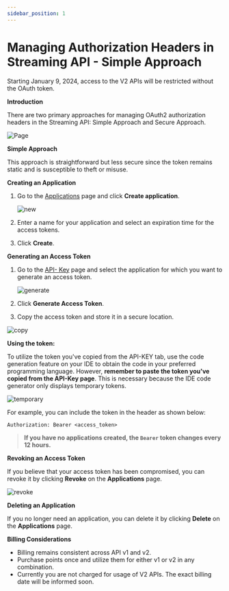 ```yaml
---
sidebar_position: 1
---
```


# Managing Authorization Headers in Streaming API - Simple Approach

Starting January 9, 2024, access to the V2 APIs will be restricted without the OAuth token.

**Introduction**

There are two primary approaches for managing OAuth2 authorization headers in the Streaming API: Simple Approach and Secure Approach.

![Page](/img/v2Access/tab.png)

**Simple Approach**

This approach is straightforward but less secure since the token remains static and is susceptible to theft or misuse.

**Creating an Application**

1.  Go to the [Applications](https://account.bitquery.io/user/applications) page and click **Create application**.

    ![new](/img/v2Access/newApplication.png)

2.  Enter a name for your application and select an expiration time for the access tokens.
3.  Click **Create**.

**Generating an Access Token**

1.  Go to the [API- Key](https://account.bitquery.io/user/api_key) page and select the application for which you want to generate an access token.

    ![generate](/img/v2Access/generate.png)

2.  Click **Generate Access Token**.
3.  Copy the access token and store it in a secure location.

![copy](/img/v2Access/copytoken.png)

**Using the token:**

To utilize the token you've copied from the API-KEY tab, use the code generation feature on your IDE to obtain the code in your preferred programming language. However, **remember to paste the token you've copied from the API-Key page**. This is necessary because the IDE code generator only displays temporary tokens.

![temporary](/img/v2Access/temporarytoken.png)

For example, you can include the token in the header as shown below:

```
Authorization: Bearer <access_token>

```

> **If you have no applications created, the `Bearer` token changes every 12 hours.**

**Revoking an Access Token**

If you believe that your access token has been compromised, you can revoke it by clicking **Revoke** on the **Applications** page.

![revoke](/img/v2Access/revoke.png)

**Deleting an Application**

If you no longer need an application, you can delete it by clicking **Delete** on the **Applications** page.

**Billing Considerations**

- Billing remains consistent across API v1 and v2.
- Purchase points once and utilize them for either v1 or v2 in any combination.
- Currently you are not charged for usage of V2 APIs. The exact billing date will be informed soon.

